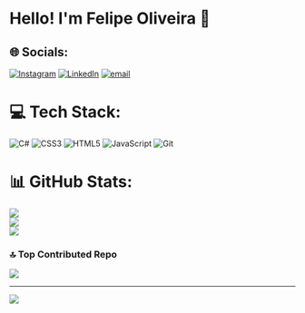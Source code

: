 # Hello! I'm Felipe Oliveira 🖖



## 🌐 Socials:
[![Instagram](https://img.shields.io/badge/-Instagram-000?style=for-the-badge&logo=instagram&logoColor=FF00F&color:FFF)](https://instagram.com/https://www.instagram.com/_feslispes_/) [![LinkedIn](https://img.shields.io/badge/-LinkedIn-000?style=for-the-badge&logo=linkedin&logoColor=FF00F6&color:FFF)](https://linkedin.com/in/https://www.linkedin.com/in/felipe-oliveira-contato/) [![email](https://img.shields.io/badge/email-000?style=for-the-badge&logo=gmail&logoColor=white)](mailto:felipeoliveira1974@gmail.com) 

# 💻 Tech Stack:
![C#](https://img.shields.io/badge/C%23-000?style=for-the-badge
) ![CSS3](https://img.shields.io/badge/CSS3-000?style=for-the-badge
) ![HTML5](https://img.shields.io/badge/html5-000?style=for-the-badge&logo=html5&logoColor=white
) ![JavaScript](https://img.shields.io/badge/javascript-000?style=for-the-badge&logo=javascript&logoColor=white) ![Git](https://img.shields.io/badge/git-000?style=for-the-badge&logo=git&logoColor=white)

# 📊 GitHub Stats:

![](https://github-readme-stats.vercel.app/api?username=feslispes&theme=dark&hide_border=false&include_all_commits=false&count_private=false)<br/>
![](https://nirzak-streak-stats.vercel.app/?user=feslispes&theme=dark&hide_border=false)<br/>
![](https://github-readme-stats.vercel.app/api/top-langs/?username=feslispes&theme=dark&hide_border=false&include_all_commits=false&count_private=false&layout=compact)

### 🔝 Top Contributed Repo
![](https://github-contributor-stats.vercel.app/api?username=feslispes&limit=5&theme=dark&combine_all_yearly_contributions=true)

---
[![](https://visitcount.itsvg.in/api?id=feslispes&icon=3&color=0)](https://visitcount.itsvg.in)

